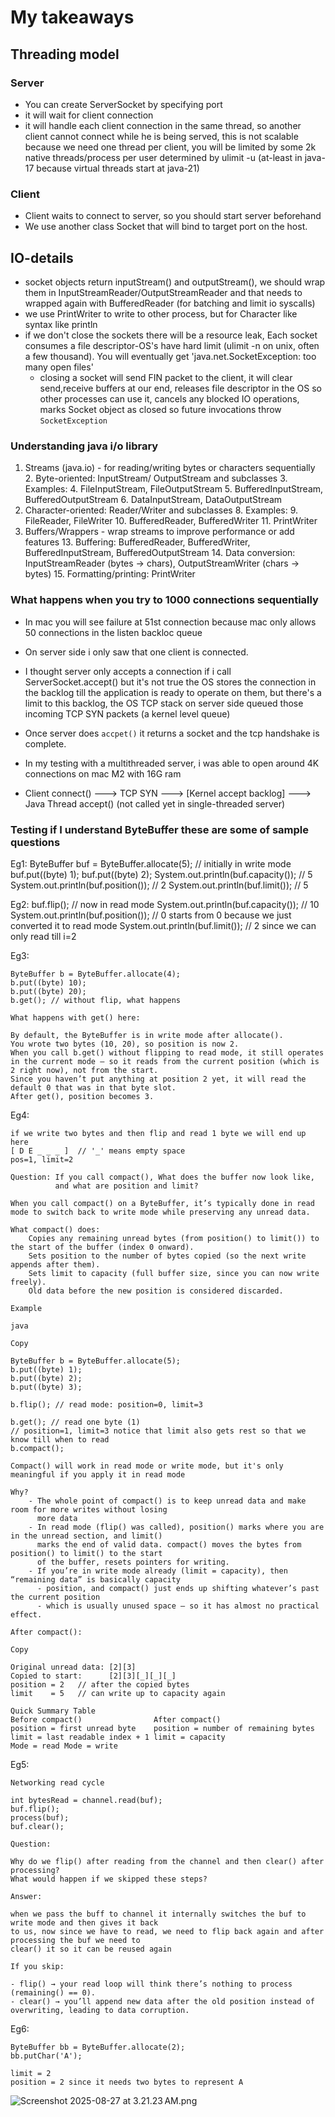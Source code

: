 # My takeaways 

## Threading model 

### Server
- You can create ServerSocket by specifying port
- it will wait for client connection 
- it will handle each client connection in the same thread, so another client
  cannot connect while he is being served, this is not scalable because we need 
  one thread per client, you will be limited by some 2k native threads/process per user determined by ulimit -u 
  (at-least in java-17 because virtual threads start at java-21)

### Client 
- Client waits to connect to server, so you should start server beforehand
- We use another class Socket that will bind to target port on the host. 

## IO-details 
- socket objects return inputStream() and outputStream(), we should wrap
  them in InputStreamReader/OutputStreamReader and that needs to wrapped
  again with BufferedReader (for batching and limit io syscalls)
- we use PrintWriter to write to other process, but for Character like syntax like println
- if we don't close the sockets there will be a resource leak, Each socket consumes a file descriptor-OS's have
  hard limit (ulimit -n on unix, often a few thousand). You will eventually get 'java.net.SocketException: too many open files'
  - closing a socket will send FIN packet to the client, it will clear send,receive buffers at our end, releases file
  descriptor in the OS so other processes can use it, cancels any blocked IO operations, marks Socket object as closed
  so future invocations throw `SocketException`


### Understanding java i/o library 

1. Streams (java.io) - for reading/writing bytes or characters sequentially
   2. Byte-oriented: InputStream/ OutputStream and subclasses
   3. Examples: 
      4. FileInputStream, FileOutputStream 
      5. BufferedInputStream, BufferedOutputStream 
      6. DataInputStream, DataOutputStream 
7. Character-oriented: Reader/Writer and subclasses 
   8. Examples:
      9. FileReader, FileWriter 
      10. BufferedReader, BufferedWriter 
      11. PrintWriter 
12. Buffers/Wrappers - wrap streams to improve performance or add features 
    13. Buffering: BufferedReader, BufferedWriter, BufferedInputStream, BufferedOutputStream 
    14. Data conversion: InputStreamReader (bytes -> chars), OutputStreamWriter (chars -> bytes)
    15. Formatting/printing: PrintWriter 

    
    
### What happens when you try to 1000 connections sequentially
- In mac you will see failure at 51st connection because mac only allows 50 connections in the listen backloc queue
- On server side i only saw that one client is connected.
- I thought server only accepts a connection if i call ServerSocket.accept() but it's not true
  the OS stores the connection in the backlog till the application is ready to operate on them, but there's a limit
  to this backlog, the OS TCP stack on server side queued those incoming TCP SYN packets (a kernel level queue)
- Once server does `accpet()` it returns a socket and the tcp handshake is complete.
- In my testing with a multithreaded server, i was able to open around 4K connections on mac M2 with 16G ram

- Client connect() ---> TCP SYN ---> [Kernel accept backlog] ---> Java Thread accept()
  (not called yet in single-threaded server)


### Testing if I understand ByteBuffer these are some of sample questions 

Eg1: 
    ByteBuffer buf = ByteBuffer.allocate(5); // initially in write mode 
    buf.put((byte) 1);
    buf.put((byte) 2);
    System.out.println(buf.capacity()); // 5 
    System.out.println(buf.position()); // 2 
    System.out.println(buf.limit());    // 5

Eg2:
    buf.flip(); // now in read mode 
    System.out.println(buf.capacity()); // 10 
    System.out.println(buf.position()); // 0 starts from 0 because we just converted it to read mode 
    System.out.println(buf.limit());    // 2 since we can only read till i=2 

Eg3: 

    ByteBuffer b = ByteBuffer.allocate(4); 
    b.put((byte) 10); 
    b.put((byte) 20);
    b.get(); // without flip, what happens 

    What happens with get() here:
    
    By default, the ByteBuffer is in write mode after allocate().
    You wrote two bytes (10, 20), so position is now 2.
    When you call b.get() without flipping to read mode, it still operates in the current mode — so it reads from the current position (which is 2 right now), not from the start.
    Since you haven’t put anything at position 2 yet, it will read the default 0 that was in that byte slot.
    After get(), position becomes 3.

Eg4: 

    if we write two bytes and then flip and read 1 byte we will end up here 
    [ D E _ _ _ ]  // '_' means empty space
    pos=1, limit=2

    Question: If you call compact(), What does the buffer now look like, 
              and what are position and limit?

    When you call compact() on a ByteBuffer, it’s typically done in read mode to switch back to write mode while preserving any unread data.

    What compact() does:
        Copies any remaining unread bytes (from position() to limit()) to the start of the buffer (index 0 onward).
        Sets position to the number of bytes copied (so the next write appends after them).
        Sets limit to capacity (full buffer size, since you can now write freely).
        Old data before the new position is considered discarded.
    
    Example
    
    java
    
    Copy
    
    ByteBuffer b = ByteBuffer.allocate(5);
    b.put((byte) 1);
    b.put((byte) 2);
    b.put((byte) 3);
    
    b.flip(); // read mode: position=0, limit=3
    
    b.get(); // read one byte (1)
    // position=1, limit=3 notice that limit also gets rest so that we know till when to read 
    b.compact();

    Compact() will work in read mode or write mode, but it's only meaningful if you apply it in read mode 

    Why? 
        - The whole point of compact() is to keep unread data and make room for more writes without losing
          more data
        - In read mode (flip() was called), position() marks where you are in the unread section, and limit() 
          marks the end of valid data. compact() moves the bytes from position() to limit() to the start 
          of the buffer, resets pointers for writing.
        - If you’re in write mode already (limit = capacity), then “remaining data” is basically capacity 
          - position, and compact() just ends up shifting whatever’s past the current position 
          - which is usually unused space — so it has almost no practical effect.

    After compact():

    Copy
    
    Original unread data: [2][3]
    Copied to start:      [2][3][_][_][_]
    position = 2   // after the copied bytes
    limit    = 5   // can write up to capacity again 
    
    Quick Summary Table
    Before compact()	            After compact()
    position = first unread byte	position = number of remaining bytes
    limit = last readable index + 1	limit = capacity
    Mode = read	Mode = write


Eg5: 

    Networking read cycle 

    int bytesRead = channel.read(buf);
    buf.flip();
    process(buf);
    buf.clear();

    Question:
    
    Why do we flip() after reading from the channel and then clear() after processing? 
    What would happen if we skipped these steps?

    Answer: 

    when we pass the buff to channel it internally switches the buf to write mode and then gives it back 
    to us, now since we have to read, we need to flip back again and after processing the buf we need to 
    clear() it so it can be reused again 

    If you skip:
    
    - flip() → your read loop will think there’s nothing to process (remaining() == 0).
    - clear() → you’ll append new data after the old position instead of overwriting, leading to data corruption.

Eg6: 

    ByteBuffer bb = ByteBuffer.allocate(2);
    bb.putChar('A');

    limit = 2 
    position = 2 since it needs two bytes to represent A 


![Screenshot 2025-08-27 at 3.21.23 AM.png](../../../../../../var/folders/nx/p0_6rh9j1x3_bnq03snm7j7r0000gn/T/TemporaryItems/NSIRD_screencaptureui_PDlgzp/Screenshot%202025-08-27%20at%203.21.23%E2%80%AFAM.png)


